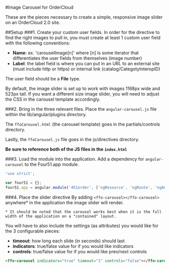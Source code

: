 #Image Carousel for OrderCloud

These are the pieces necessary to create a simple, responsive image slider on an OrderCloud 2.0 site.

##Setup
###1. Create your custom user fields.
In order for the directive to find the right images to pull in, you must create at least 1 custom user field with the following conventions:

* **Name**: ex. 'carouselImage[n]' where [n] is some iterator that differentiates the user fields from themselves (image number)
* **Label**: the label field is where you can put in an URL to an external site (must include http or https) or internal link (catalog/CategotyInteropID)

The user field should be a **File** type.

By default, the image slider is set up to work with images 1168px wide and 523px tall.  If you want a different size image slider, you will need to adjust the CSS in the carousel template accordingly.

###2. Bring in the three relevant files.
Place the `angular-carousel.js` file within the lib/angular/plugins directory.

The `ffoCarousel.html` (the carousel template) goes in the partials/controls directory.

Lastly, the `ffoCarousel.js` file goes in the js/directives directory.

**Be sure to reference both of the JS files in the `index.html`**

###3. Load the module into the application.
Add a dependency for `angular-carousel` to the Four51.app module.

```javascript
'use strict';

var four51 = {};
four51.app = angular.module('451order', ['ngResource', 'ngRoute', 'ngAnimate', 'ngSanitize', 'ngCookies', 'ngTouch', 'ui.validate', 'ui.mask', 'headroom', 'ui.bootstrap', 'angulartics', 'angulartics.google.analytics', 'ngAutocomplete', 'angular-carousel']);
```

###4. Place the slider directive
By adding `<ffo-carousel></ffo-carousel>` anywhere* in the application the image slider will render.

	* It should be noted that the carousel works best when it is the full width of the application on a "contained" layout.

You will have to also include the settings (as attributes) you would like for the 3 configurable pieces:
* **timeout**: how long each slide (in seconds) should last
* **indicators**: true/false value for if you would like indicators
* **controls**: true/false value for if you would like prev/next controls

```html
<ffo-carousel indicators="true" timeout="1" controls="false"></ffo-carousel>
```
